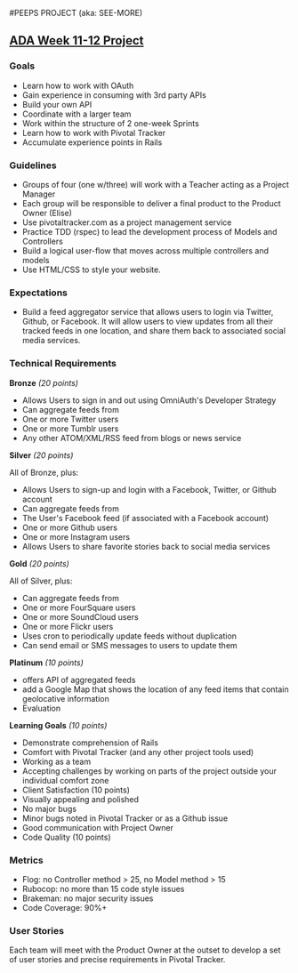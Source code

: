 #PEEPS PROJECT (aka: SEE-MORE)

## [ADA Week 11-12 Project](https://github.com/Ada-Developers-Academy/daily-curriculum/blob/master/week12/see-more.md)

### Goals
- Learn how to work with OAuth
- Gain experience in consuming with 3rd party APIs
- Build your own API
- Coordinate with a larger team
- Work within the structure of 2 one-week Sprints
- Learn how to work with Pivotal Tracker
- Accumulate experience points in Rails

### Guidelines

- Groups of four (one w/three) will work with a Teacher acting as a Project Manager
- Each group will be responsible to deliver a final product to the Product Owner (Elise)
- Use pivotaltracker.com as a project management service
- Practice TDD (rspec) to lead the development process of Models and Controllers
- Build a logical user-flow that moves across multiple controllers and models
- Use HTML/CSS to style your website.

### Expectations

- Build a feed aggregator service that allows users to login via Twitter, Github, or Facebook. It will allow users to view updates from all their tracked feeds in one location, and share them back to associated social media services.

### Technical Requirements

**Bronze** _\(20 points\)_


- Allows Users to sign in and out using OmniAuth's Developer Strategy
- Can aggregate feeds from
- One or more Twitter users
- One or more Tumblr users
- Any other ATOM/XML/RSS feed from blogs or news service  

**Silver** _\(20 points\)_

All of Bronze, plus:

- Allows Users to sign-up and login with a Facebook, Twitter, or Github account
- Can aggregate feeds from
- The User's Facebook feed (if associated with a Facebook account)
- One or more Github users
- One or more Instagram users
- Allows Users to share favorite stories back to social media services

**Gold** _\(20 points\)_

All of Silver, plus:

- Can aggregate feeds from
- One or more FourSquare users
- One or more SoundCloud users
- One or more Flickr users
- Uses cron to periodically update feeds without duplication
- Can send email or SMS messages to users to update them


**Platinum** _\(10 points\)_

- offers API  of aggregated feeds
- add a Google Map that shows the location of any feed items that contain geolocative information
- Evaluation

**Learning Goals** _\(10 points\)_

- Demonstrate comprehension of Rails
- Comfort with Pivotal Tracker (and any other project tools used)
- Working as a team
- Accepting challenges by working on parts of the project outside your individual comfort zone
- Client Satisfaction (10 points)
- Visually appealing and polished
- No major bugs
- Minor bugs noted in Pivotal Tracker or as a Github issue
- Good communication with Project Owner
- Code Quality (10 points)

### Metrics
- Flog: no Controller method > 25, no Model method > 15
- Rubocop: no more than 15 code style issues
- Brakeman: no major security issues
- Code Coverage: 90\%+
 
### User Stories

Each team will meet with the Product Owner at the outset to develop a set of user stories and precise requirements in Pivotal Tracker.
